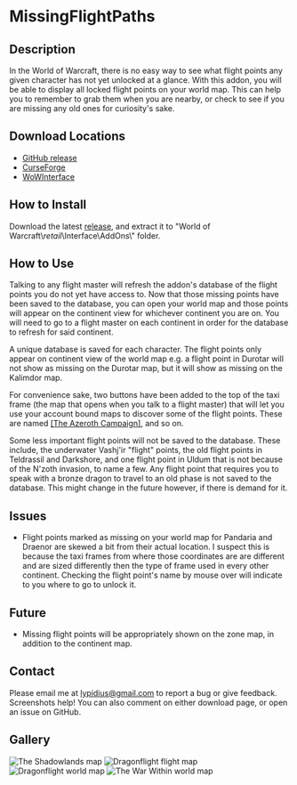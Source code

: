 # MissingFlightPaths

## Description
In the World of Warcraft, there is no easy way to see what flight points any given character has not yet unlocked at a glance. With this addon, you will be able to display all locked flight points on your world map. This can help you to remember to grab them when you are nearby, or check to see if you are missing any old ones for curiosity's sake.

## Download Locations
* [GitHub release](https://github.com/taylor-meyer/Missing-Flight-Paths/releases)
* [CurseForge](https://www.curseforge.com/wow/addons/missingflightpaths)
* [WoWInterface](https://www.wowinterface.com/downloads/info25772-MissingFlightPaths.html)

## How to Install
Download the latest [release](https://github.com/taylor-meyer/Missing-Flight-Paths/releases), and extract it to "World of Warcraft\\_retail_\Interface\AddOns\\" folder.

## How to Use
Talking to any flight master will refresh the addon's database of the flight points you do not yet have access to. Now that those missing points have been saved to the database, you can open your world map and those points will appear on the continent view for whichever continent you are on. You will need to go to a flight master on each continent in order for the database to refresh for said continent.

A unique database is saved for each character. The flight points only appear on continent view of the world map e.g. a flight point in Durotar will not show as missing on the Durotar map, but it will show as missing on the Kalimdor map.

For convenience sake, two buttons have been added to the top of the taxi frame (the map that opens when you talk to a flight master) that will let you use your account bound maps to discover some of the flight points. These are named [[The Azeroth Campaign]](https://www.wowhead.com/item=150745/the-azeroth-campaign), and so on.

Some less important flight points will not be saved to the database. These include, the underwater Vashj'ir "flight" points, the old flight points in Teldrassil and Darkshore, and one flight point in Uldum that is not because of the N'zoth invasion, to name a few. Any flight point that requires you to speak with a bronze dragon to travel to an old phase is not saved to the database. This might change in the future however, if there is demand for it.

## Issues
* Flight points marked as missing on your world map for Pandaria and Draenor are skewed a bit from their actual location. I suspect this is because the taxi frames from where those coordinates are are different and are sized differently then the type of frame used in every other continent. Checking the flight point's name by mouse over will indicate to you where to go to unlock it.

## Future
* Missing flight points will be appropriately shown on the zone map, in addition to the continent map.

## Contact
Please email me at lypidius@gmail.com to report a bug or give feedback. Screenshots help! You can also comment on either download page, or open an issue on GitHub.

## Gallery
![The Shadowlands map](/images/map_shadowlands.PNG)
![Dragonflight flight map](/images/map_dragonflight.png)
![Dragonflight world map](/images/worldmap_dragonflight.png)
![The War Within world map](/images/map_tww.png)
